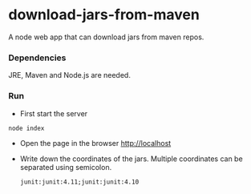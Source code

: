 # download-jars-from-maven  
A node web app that can download jars from maven repos.

### Dependencies 

JRE, Maven and Node.js are needed.

### Run  

* First start the server
```bash
node index
```
* Open the page in the browser [http://localhost](http://localhost)
  
* Write down the coordinates of the jars. Multiple coordinates can be separated using semicolon.
  
    `junit:junit:4.11;junit:junit:4.10`

